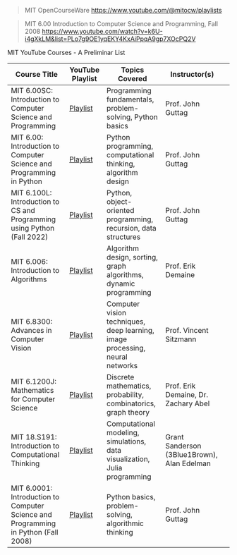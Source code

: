 > MIT OpenCourseWare
https://www.youtube.com/@mitocw/playlists

> MIT 6.00 Introduction to Computer Science and Programming, Fall 2008
https://www.youtube.com/watch?v=k6U-i4gXkLM&list=PLo7g9OE1yqEKY4KxAiPpqA9gp7XOcPQ2V




MIT YouTube Courses - A Preliminar List 

| **Course Title**                                                                   | **YouTube Playlist**                                                                 | **Topics Covered**                                                           | **Instructor(s)**                           |                                                                                                                |
| ---------------------------------------------------------------------------------- | ------------------------------------------------------------------------------------ | ---------------------------------------------------------------------------- | ------------------------------------------- | -------------------------------------------------------------------------------------------------------------- |
| MIT 6.00SC: Introduction to Computer Science and Programming                       | [Playlist](https://www.youtube.com/playlist?list=PLB2BE3D6CA77BB8F7)                 | Programming fundamentals, problem-solving, Python basics                     | Prof. John Guttag                           |                                                                                                                |
| MIT 6.00: Introduction to Computer Science and Programming in Python               | [Playlist](https://www.youtube.com/playlist?list=PLUl4u3cNGP63WbdFxL8giv4yhgdMGaZNA) | Python programming, computational thinking, algorithm design                 | Prof. John Guttag                           |                                                                                                                |
| MIT 6.100L: Introduction to CS and Programming using Python (Fall 2022)            | [Playlist](https://www.youtube.com/playlist?list=PLUl4u3cNGP62A-ynp6v6-LGBCzeH3VAQB) | Python, object-oriented programming, recursion, data structures              | Prof. John Guttag                           |                                                                                                                |
| MIT 6.006: Introduction to Algorithms                                              | [Playlist](https://www.youtube.com/playlist?list=PLUl4u3cNGP62A-ynp6v6-LGBCzeH3VAQB) | Algorithm design, sorting, graph algorithms, dynamic programming             | Prof. Erik Demaine                          |                                                                                                                |
| MIT 6.8300: Advances in Computer Vision                                            | [Playlist](https://www.youtube.com/playlist?list=PLUl4u3cNGP62A-ynp6v6-LGBCzeH3VAQB) | Computer vision techniques, deep learning, image processing, neural networks | Prof. Vincent Sitzmann                      |                                                                                                                |
| MIT 6.1200J: Mathematics for Computer Science                                      | [Playlist](https://www.youtube.com/playlist?list=PLUl4u3cNGP62A-ynp6v6-LGBCzeH3VAQB) | Discrete mathematics, probability, combinatorics, graph theory               | Prof. Erik Demaine, Dr. Zachary Abel        |                                                                                                                |
| MIT 18.S191: Introduction to Computational Thinking                                | [Playlist](https://www.youtube.com/playlist?list=PLUl4u3cNGP62A-ynp6v6-LGBCzeH3VAQB) | Computational modeling, simulations, data visualization, Julia programming   | Grant Sanderson (3Blue1Brown), Alan Edelman |                                                                                                                |
| MIT 6.0001: Introduction to Computer Science and Programming in Python (Fall 2008) | [Playlist](https://www.youtube.com/playlist?list=PL4C4720A6F225E074)                 | Python basics, problem-solving, algorithmic thinking                         | Prof. John Guttag                           | |



